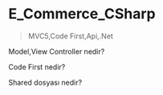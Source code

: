 # E_Commerce_CSharp

>MVC5,Code First,Api,.Net

Model,View Controller nedir?

Code First nedir?

Shared dosyası nedir?






